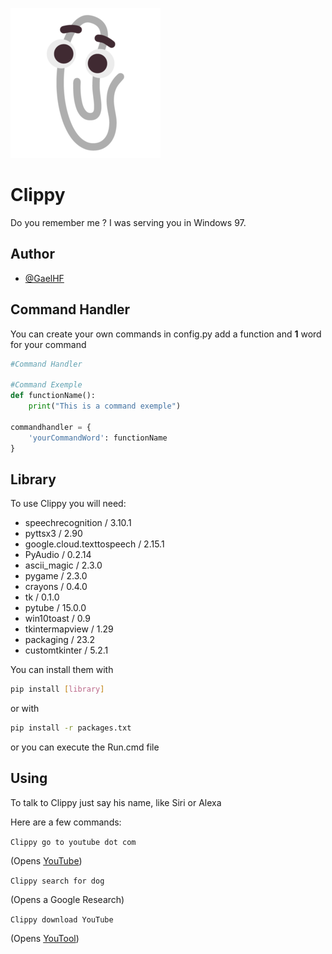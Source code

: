 
![Logo](https://github.com/GaelHF/Clippy/blob/main/clippy.png?raw=true)


# Clippy

Do you remember me ? I was serving you in Windows 97.

## Author

- [@GaelHF](https://www.github.com/GaelHF)

## Command Handler
You can create your own commands in config.py add a function and **1** word for your command
```py
#Command Handler

#Command Exemple
def functionName():
    print("This is a command exemple")

commandhandler = {
    'yourCommandWord': functionName
}
```

## Library

To use Clippy you will need:
- speechrecognition / 3.10.1
- pyttsx3 / 2.90
- google.cloud.texttospeech / 2.15.1
- PyAudio / 0.2.14
- ascii_magic / 2.3.0
- pygame / 2.3.0
- crayons / 0.4.0
- tk / 0.1.0
- pytube / 15.0.0
- win10toast / 0.9
- tkintermapview / 1.29
- packaging / 23.2
- customtkinter / 5.2.1

You can install them with
```bash
pip install [library]
```

or with

```bash
pip install -r packages.txt
```

or you can execute the Run.cmd file
## Using

To talk to Clippy just say his name, like Siri or Alexa

Here are a few commands:

```Clippy go to youtube dot com```

(Opens [YouTube](https://www.youtube.com/))

```Clippy search for dog```

(Opens a Google Research)

```Clippy download YouTube```

(Opens [YouTool](https://github.com/GaelHF/YouTool))

